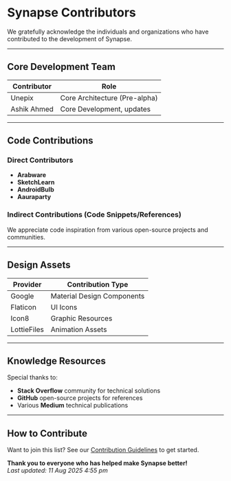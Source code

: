 # Synapse Contributors

We gratefully acknowledge the individuals and organizations who have contributed to the development of Synapse.

---

## Core Development Team

| Contributor       | Role                          |
|-------------------|-------------------------------|
| Unepix            | Core Architecture (Pre-alpha)             |
| Ashik Ahmed       | Core Development, updates |

---

## Code Contributions

### Direct Contributors
- **Arabware**  
- **SketchLearn**  
- **AndroidBulb**  
- **Aauraparty**  

### Indirect Contributions (Code Snippets/References)
We appreciate code inspiration from various open-source projects and communities.

---

## Design Assets

| Provider          | Contribution Type            |
|-------------------|------------------------------|
| Google            | Material Design Components   |
| Flaticon          | UI Icons                     |
| Icon8             | Graphic Resources            |
| LottieFiles       | Animation Assets             |

---

## Knowledge Resources

Special thanks to:
- **Stack Overflow** community for technical solutions
- **GitHub** open-source projects for references
- Various **Medium** technical publications

---

## How to Contribute

Want to join this list? See our [Contribution Guidelines](CONTRIBUTING.md) to get started.

**Thank you to everyone who has helped make Synapse better!**  
*Last updated: 11 Aug 2025 4:55 pm*